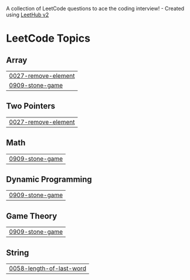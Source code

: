 A collection of LeetCode questions to ace the coding interview! - Created using [LeetHub v2](https://github.com/arunbhardwaj/LeetHub-2.0)
<!---LeetCode Topics Start-->
# LeetCode Topics
## Array
|  |
| ------- |
| [0027-remove-element](https://github.com/Shabeebbv/Leetcode_problems/tree/master/0027-remove-element) |
| [0909-stone-game](https://github.com/Shabeebbv/Leetcode_problems/tree/master/0909-stone-game) |
## Two Pointers
|  |
| ------- |
| [0027-remove-element](https://github.com/Shabeebbv/Leetcode_problems/tree/master/0027-remove-element) |
## Math
|  |
| ------- |
| [0909-stone-game](https://github.com/Shabeebbv/Leetcode_problems/tree/master/0909-stone-game) |
## Dynamic Programming
|  |
| ------- |
| [0909-stone-game](https://github.com/Shabeebbv/Leetcode_problems/tree/master/0909-stone-game) |
## Game Theory
|  |
| ------- |
| [0909-stone-game](https://github.com/Shabeebbv/Leetcode_problems/tree/master/0909-stone-game) |
## String
|  |
| ------- |
| [0058-length-of-last-word](https://github.com/Shabeebbv/Leetcode_problems/tree/master/0058-length-of-last-word) |
<!---LeetCode Topics End-->